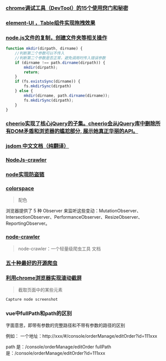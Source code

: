 ### [chrome调试工具（DevTool）的15个使用窍门和秘密](https://juejin.cn/post/6964019305520300063)

### [element-UI ，Table组件实现拖拽效果](https://www.cnblogs.com/jin-zhe/p/10181852.html)

### [node.js文件的复制，创建文件夹等相关操作](https://blog.csdn.net/youngyang_shen/article/details/54287247)

```js
function mkdir(dirpath, dirname) {
    //判断第二个参数可以不传入
    //判断第二个参数是否正常，避免调用时传入错误参数
    if (dirname !== path.dirname(dirpath)) {
        mkdir(dirpath);
        return;
    }
    if (fs.existsSync(dirname)) {
        fs.mkdirSync(dirpath)
    } else {
        mkdir(dirname, path.dirname(dirname));
        fs.mkdirSync(dirpath);
    }
}
```

### [cheerio实现了核心jQuery的子集。cheerio会从jQuery库中删除所有DOM矛盾和浏览器的尴尬部分, 展示她真正华丽的API。](https://github.com/cheeriojs/cheerio/wiki/Chinese-README)

### [jsdom 中文文档（纯翻译）](https://segmentfault.com/a/1190000014844043)

### [NodeJs-crawler](https://github.com/lunlunshiwo/NodeJs-crawler)

### [node实现防盗链](https://www.cnblogs.com/sqh17/p/12713858.html)

### [colorspace](https://mycolor.space/?hex=%23415FFF&sub=1)

> 配色

浏览器提供了 5 种 Observer 来监听这些变动：MutationObserver、IntersectionObserver、PerformanceObserver、ResizeObserver、ReportingObserver。

### [node-crawler](https://node-crawler.readthedocs.io/zh_CN/latest/)

> node-crawler：一个轻量级爬虫工具 文档

### [五十种最好的开源爬虫](https://www.cnblogs.com/jscs/p/13672785.html)

### [利用chrome浏览器实现滚动截屏](https://blog.csdn.net/qq_43699614/article/details/105543215)

> 截取页面中的某些元素

```bash
Capture node screenshot
```

### vue中fullPath和path的区别

字面意思，即带有参数的完整路径和不带有参数的路径的区别

例如：
一个地址：http://xxx/#/console/orderManage/editOrder?id=111xxx

path 是：/console/orderManage/editOrder
fullPath 是：/console/orderManage/editOrder?id=111xxx

